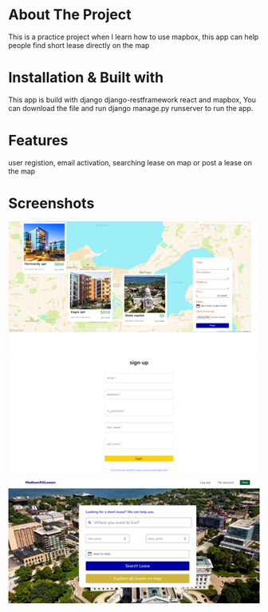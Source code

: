 ﻿# About The Project
This is a practice project when I learn how to use mapbox, this app can help people find short lease directly on the map
# Installation & Built with
This app is build with django django-restframework react and mapbox, You can download the file and run django manage.py runserver to run the app.  
# Features
user registion, email activation, searching lease on map or post a lease on the map
# Screenshots
 ![Screenshot](screenshot1.png)
 ![Screenshot](screenshot2.png)
 ![Screenshot](screenshot3.png)

